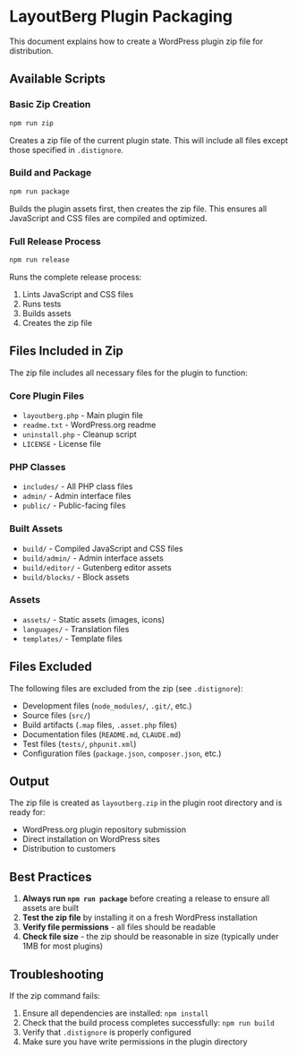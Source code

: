 # LayoutBerg Plugin Packaging

This document explains how to create a WordPress plugin zip file for distribution.

## Available Scripts

### Basic Zip Creation

```bash
npm run zip
```

Creates a zip file of the current plugin state. This will include all files except those specified in `.distignore`.

### Build and Package

```bash
npm run package
```

Builds the plugin assets first, then creates the zip file. This ensures all JavaScript and CSS files are compiled and optimized.

### Full Release Process

```bash
npm run release
```

Runs the complete release process:

1. Lints JavaScript and CSS files
2. Runs tests
3. Builds assets
4. Creates the zip file

## Files Included in Zip

The zip file includes all necessary files for the plugin to function:

### Core Plugin Files

-   `layoutberg.php` - Main plugin file
-   `readme.txt` - WordPress.org readme
-   `uninstall.php` - Cleanup script
-   `LICENSE` - License file

### PHP Classes

-   `includes/` - All PHP class files
-   `admin/` - Admin interface files
-   `public/` - Public-facing files

### Built Assets

-   `build/` - Compiled JavaScript and CSS files
-   `build/admin/` - Admin interface assets
-   `build/editor/` - Gutenberg editor assets
-   `build/blocks/` - Block assets

### Assets

-   `assets/` - Static assets (images, icons)
-   `languages/` - Translation files
-   `templates/` - Template files

## Files Excluded

The following files are excluded from the zip (see `.distignore`):

-   Development files (`node_modules/`, `.git/`, etc.)
-   Source files (`src/`)
-   Build artifacts (`.map` files, `.asset.php` files)
-   Documentation files (`README.md`, `CLAUDE.md`)
-   Test files (`tests/`, `phpunit.xml`)
-   Configuration files (`package.json`, `composer.json`, etc.)

## Output

The zip file is created as `layoutberg.zip` in the plugin root directory and is ready for:

-   WordPress.org plugin repository submission
-   Direct installation on WordPress sites
-   Distribution to customers

## Best Practices

1. **Always run `npm run package`** before creating a release to ensure all assets are built
2. **Test the zip file** by installing it on a fresh WordPress installation
3. **Verify file permissions** - all files should be readable
4. **Check file size** - the zip should be reasonable in size (typically under 1MB for most plugins)

## Troubleshooting

If the zip command fails:

1. Ensure all dependencies are installed: `npm install`
2. Check that the build process completes successfully: `npm run build`
3. Verify that `.distignore` is properly configured
4. Make sure you have write permissions in the plugin directory
